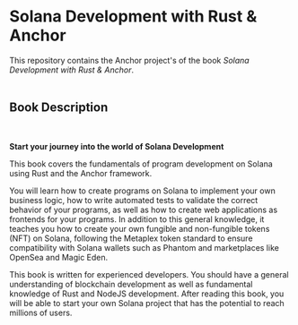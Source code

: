 # Solana Development with Rust & Anchor
This repository contains the Anchor project's of the book *Solana Development with Rust & Anchor*. 
<br><br>

## Book Description
<br>

**Start your journey into the world of Solana Development**

This book covers the fundamentals of program development on Solana using Rust and the Anchor framework.

You will learn how to create programs on Solana to implement your own business logic, how to write 
automated tests to validate the correct behavior of your programs, as well as how to create web 
applications as frontends for your programs. In addition to this general knowledge, it teaches you
how to create your own fungible and non-fungible tokens (NFT) on Solana, following the Metaplex token 
standard to ensure compatibility with Solana wallets such as Phantom and marketplaces like OpenSea and Magic Eden.

This book is written for experienced developers. You should have a general understanding of blockchain development as well as fundamental knowledge of Rust and NodeJS development. After reading this book, you will be able to start your own Solana project that has the potential to reach millions of users.